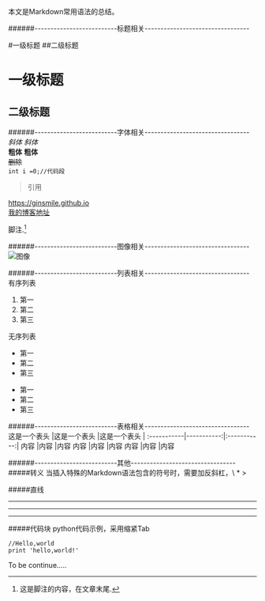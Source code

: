 本文是Markdown常用语法的总结。

######--------------------------标题相关---------------------------------

#一级标题
##二级标题

一级标题
===

二级标题
----


######--------------------------字体相关---------------------------------
*斜体*    _斜体_    
**粗体**    __粗体__    
~~删除~~  
`int i =0;//代码段`  

> 引用

<https://ginsmile.github.io>    
[我的博客地址](https://ginsmile.github.io)

脚注.[^1]

[^1]: 这是脚注的内容，在文章末尾. 
   	
######--------------------------图像相关---------------------------------
![图像](https://ginsmile.github.com/Markdown_CN/github_log.png)


######--------------------------列表相关---------------------------------
有序列表

1. 第一
2. 第二
3. 第三

无序列表

* 第一
* 第二
* 第三

- 第一
- 第二
- 第三



######--------------------------表格相关---------------------------------
这是一个表头  |这是一个表头  |这是一个表头   |
:-----------|-----------:|:-----------:|
内容 |内容 |内容 
内容 |内容 |内容
内容 |内容 |内容



######--------------------------其他---------------------------------
#####转义
 当插入特殊的Markdown语法包含的符号时，需要加反斜杠，\\  \*  \>

#####直线

---
***
- - - 

#####代码块
python代码示例，采用缩紧Tab

	//Hello,world
	print 'hello,world!'

To be continue.....